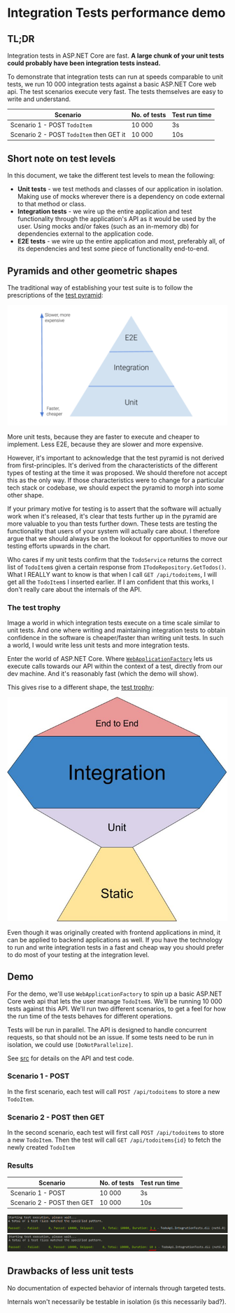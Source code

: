 # Integration Tests performance demo

## TL;DR
Integration tests in ASP.NET Core are fast. **A large chunk of your unit tests could probably have been integration tests instead.**

To demonstrate that integration tests can run at speeds comparable to unit tests, we run 10 000 integration tests against a basic ASP.NET Core web api. 
The test scenarios execute very fast. The tests themselves are easy to write and understand.

| Scenario                                 | No. of tests | Test run time |
|------------------------------------------|--------------|---------------|
| Scenario 1 - POST `TodoItem`             | 10 000       | 3s            |
| Scenario 2 - POST `TodoItem` then GET it | 10 000       | 10s           |

## Short note on test levels
In this document, we take the different test levels to mean the following:
- **Unit tests** - we test methods and classes of our application in isolation. Making use of mocks wherever there is a dependency on code external to that method or class.
- **Integration tests** - we wire up the entire application and test functionality through the application's API as it would be used by the user. Using mocks and/or fakes (such as an in-memory db) for dependencies external to the application code.
- **E2E tests** - we wire up the entire application and most, preferably all, of its dependencies and test some piece of functionality end-to-end.

## Pyramids and other geometric shapes
The traditional way of establishing your test suite is to follow the prescriptions of the [test pyramid](https://martinfowler.com/articles/practical-test-pyramid.html):

![test pyramid](images/pyramid.png)

More unit tests, because they are faster to execute and cheaper to implement. Less E2E, because they are slower and more expensive.

However, it's important to acknowledge that the test pyramid is not derived from first-principles. It's derived from the characteristicts of the different types of testing at the time it was proposed.
We should therefore not accept this as the only way. If those characteristics were to change for a particular tech stack or codebase, we should expect the pyramid to morph into some other shape.

If your primary motive for testing is to assert that the software will actually work when it's released, it's clear that tests further up in the pyramid are more valuable to you than tests further down. 
These tests are testing the functionality that users of your system will actually care about. I therefore argue that we should always be on the lookout for opportunities to move our testing efforts upwards in the chart.

Who cares if my unit tests confirm that the `TodoService` returns the correct list of `TodoItem`s given a certain response from `ITodoRepository.GetTodos()`. What I REALLY want to know is that when I call `GET /api/todoitems`, I will get all the `TodoItem`s I inserted earlier.
If I am confident that this works, I don't really care about the internals of the API.

### The test trophy
Image a world in which integration tests execute on a time scale similar to unit tests. And one where writing and maintaining integration tests to obtain confidence in the software is cheaper/faster than writing unit tests. 
In such a world, I would write less unit tests and more integration tests. 

Enter the world of ASP.NET Core. Where [`WebApplicationFactory`](https://learn.microsoft.com/en-us/dotnet/api/microsoft.aspnetcore.mvc.testing.webapplicationfactory-1?view=aspnetcore-6.0) lets us execute calls towards our API within the context of a test, directly from our dev machine. And it's reasonably fast (which the demo will show).

This gives rise to a different shape, the [test trophy](https://kentcdodds.com/blog/the-testing-trophy-and-testing-classifications):

![test trophy](images/trophy.jpg)

Even though it was originally created with frontend applications in mind, it can be applied to backend applications as well. 
If you have the technology to run and write integration tests in a fast and cheap way you should prefer to do most of your testing at the integration level.

## Demo
For the demo, we'll use `WebApplicationFactory` to spin up a basic ASP.NET Core web api that lets the user manage `TodoItem`s. We'll be running 10 000 tests against this API. 
We'll run two different scenarios, to get a feel for how the run time of the tests behaves for different operations.

Tests will be run in parallel. The API is designed to handle concurrent requests, so that should not be an issue. If some tests need to be run in isolation, we could use `[DoNotParallelize]`.

See [src](/src) for details on the API and test code.

### Scenario 1 - POST
In the first scenario, each test will call `POST /api/todoitems` to store a new `TodoItem`. 

### Scenario 2 - POST then GET
In the second scenario, each test will first call `POST /api/todoitems` to store a new `TodoItem`. Then the test will call `GET /api/todoitems{id}` to fetch the newly created `TodoItem`

### Results
| Scenario                   | No. of tests | Test run time |
|----------------------------|--------------|---------------|
| Scenario 1 - POST          | 10 000       | 3s            |
| Scenario 2 - POST then GET | 10 000       | 10s           |

![scenario 1](images/post.png)
![scenario 2](images/postandget.png)

## Drawbacks of less unit tests
No documentation of expected behavior of internals through targeted tests.

Internals won't necessarily be testable in isolation (is this necessarily bad?).
